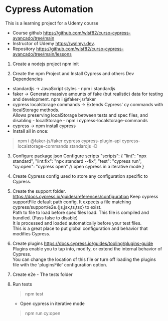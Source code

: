 # Cypress Automation

This is a learning project for a Udemy course<br>
* Course github https://github.com/wlsf82/curso-cypress-avancado/tree/main
* Instructor of Udemy https://walmyr.dev.
* Repository https://github.com/wlsf82/curso-cypress-avancado/tree/main/lessons

1. Create a nodejs project
   npm init

2. Create the npm Project and Install Cypress and others Dev Dependencies
- standardjs -> JavaScript styles - npm i standardjs
- faker -> Generate massive amounts of fake (but realistic) data for testing and development. npm i @faker-js/faker
- cypress localstorage commands -> Extends Cypress' cy commands with localStorage methods.<br>
Allows preserving localStorage between tests and spec files, and disabling - localStorage - npm i cypress-localstorage-commands
- cypress -> npm install cypress
- Install all in once:
 > npm i @faker-js/faker cypress cypress-plugin-api cypress-localstorage-commands standardjs -D

3. Configure package json
   Configure scripts
      "scripts": {
      "lint": "npx standard",
      "lint:fix": "npx standard --fix",
      "test": "cypress run",
      "cy:open": "cypress open" // open cypress in a iterative mode
   }
4. Create Cypress config used to store any configuration specific to Cypress.

5. Create the support folder. https://docs.cypress.io/guides/references/configuration
   Keep cypress supportFile default path config. It expects a file matching cypress/support/e2e.{js,jsx,ts,tsx} to exist.<br>
   Path to file to load before spec files load. This file is compiled and bundled. (Pass false to disable)<br>
   It is processed and loaded automatically before your test files.<br>
   This is a great place to put global configuration and behavior that modifies Cypress.<br>

6. Create plugins https://docs.cypress.io/guides/tooling/plugins-guide
   Plugins enable you to tap into, modify, or extend the internal behavior of Cypress.<br>
   You can change the location of this file or turn off loading the plugins file with the 'pluginsFile' configuration option.<br>

7. Create e2e - The tests folder

8. Run tests
   > npm test
   - Open cypress in iterative mode
   > npm run cy:open 
